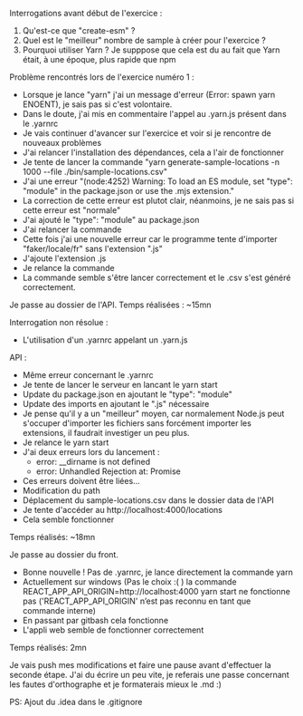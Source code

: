 Interrogations avant début de l'exercice : 
1) Qu'est-ce que "create-esm" ?
2) Quel est le "meilleur" nombre de sample à créer pour l'exercice ?
3) Pourquoi utiliser Yarn ?
   Je supppose que cela est du au fait que Yarn était, à une époque, plus rapide que npm
   
Problème  rencontrés lors de l'exercice numéro 1 :
- Lorsque je lance "yarn" j'ai un message d'erreur (Error: spawn yarn ENOENT), je sais pas si c'est volontaire.
- Dans le doute, j'ai mis en commentaire l'appel au .yarn.js présent dans le .yarnrc
- Je vais continuer d'avancer sur l'exercice et voir si je rencontre de nouveaux problèmes
- J'ai relancer l'installation des dépendances, cela a l'air de fonctionner
- Je tente de lancer la commande "yarn generate-sample-locations -n 1000 --file ./bin/sample-locations.csv"
- J'ai une erreur "(node:4252) Warning: To load an ES module, set "type": "module" in the package.json or use the .mjs extension."
- La correction de cette erreur est plutot clair, néanmoins, je ne sais pas si cette erreur est "normale"
- J'ai ajouté le "type": "module" au package.json
- J'ai relancer la commande
- Cette fois j'ai une nouvelle erreur car le programme tente d'importer "faker/locale/fr" sans l'extension ".js"
- J'ajoute l'extension .js
- Je relance la commande
- La commande semble s'être lancer correctement et le .csv s'est généré correctement.


Je passe au dossier de l'API.
Temps réalisées : ~15mn

Interrogation non résolue : 
- L'utilisation d'un .yarnrc appelant un .yarn.js
 
 API :
 - Même erreur concernant le .yarnrc
 - Je tente de lancer le serveur en lancant le yarn start
 - Update du package.json en ajoutant le "type": "module"
 - Update des imports en ajoutant le ".js" nécessaire
 - Je pense qu'il y a un "meilleur" moyen, car normalement Node.js peut s'occuper d'importer les fichiers sans forcément
 importer les extensions, il faudrait investiger un peu plus.
 - Je relance le yarn start
 - J'ai deux erreurs lors du lancement : 
    - error: __dirname is not defined
    - error: Unhandled Rejection at: Promise
- Ces erreurs doivent être liées...
- Modification du path 
- Déplacement du sample-locations.csv dans le dossier data de l'API
- Je tente d'accéder au http://localhost:4000/locations
- Cela semble fonctionner

Temps réalisés: ~18mn



Je passe au dossier du front.
- Bonne nouvelle ! Pas de .yarnrc, je lance directement la commande yarn
- Actuellement sur windows (Pas le choix :( ) la commande REACT_APP_API_ORIGIN=http://localhost:4000 yarn start ne fonctionne pas
('REACT_APP_API_ORIGIN' n’est pas reconnu en tant que commande interne)
- En passant par gitbash cela fonctionne
- L'appli web semble de fonctionner correctement

Temps réalisés: 2mn

Je vais push mes modifications et faire une pause avant d'effectuer la seconde étape.
J'ai du écrire un peu vite, je referais une passe concernant les fautes d'orthographe 
et je formaterais mieux le .md :)

PS: Ajout du .idea dans le .gitignore 



